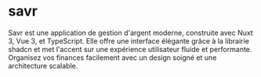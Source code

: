 # savr
Savr est une application de gestion d'argent moderne, construite avec Nuxt 3, Vue 3, et TypeScript. Elle offre une interface élégante grâce à la librairie shadcn et met l'accent sur une expérience utilisateur fluide et performante. Organisez vos finances facilement avec un design soigné et une architecture scalable.
